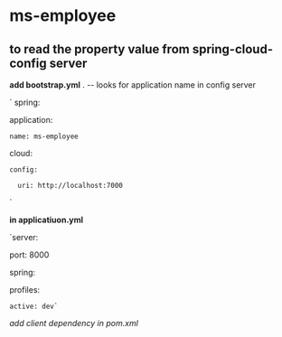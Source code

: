 # ms-employee
 ## to read the property value from spring-cloud-config server
 
 
 
**add bootstrap.yml** . -- looks for application name in config server



`
spring:

 application:
 
    name: ms-employee
   
 cloud:
 
    config:
    
      uri: http://localhost:7000
      
`      
     
**in applicatiuon.yml**

`server:

  port: 8000
  
spring:

  profiles:
  
    active: dev`
    

*add client dependency in pom.xml*
